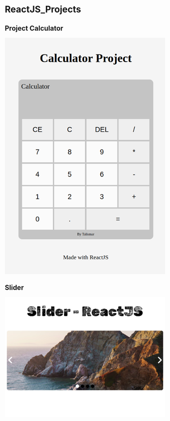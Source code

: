 # ReactJS_Projects

## Project Calculator
<p align="center">
  <img src="./Calculator Project/img/Calculator_ReactJs.png" alt="SPA - ReactJS" style="display: flex;" width="600px" >
</p>

## Slider
<p align="center">
  <img src="./Sliders/img/slider_01.png"  alt="SPA - ReactJS" style="display: flex;" width="600px">
</p>